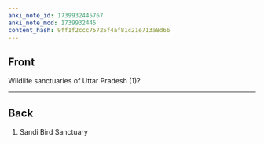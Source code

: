 ```yaml
---
anki_note_id: 1739932445767
anki_note_mod: 1739932445
content_hash: 9ff1f2ccc75725f4af81c21e713a8d66
---
```


## Front

Wildlife sanctuaries of Uttar Pradesh (1)?

<hr/>

## Back

1. Sandi Bird Sanctuary